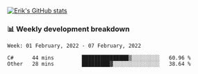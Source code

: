 [![Erik's GitHub stats](https://github-readme-stats.vercel.app/api?username=erik-petrov&theme=nightowl&show_icons=true)](https://github.com/anuraghazra/github-readme-stats)

### 📊 Weekly development breakdown
<!--START_SECTION:waka-->
```text
Week: 01 February, 2022 - 07 February, 2022

C#      44 mins         ███████████████▒░░░░░░░░░   60.96 % 
Other   28 mins         █████████▓░░░░░░░░░░░░░░░   38.64 % 
```
<!--END_SECTION:waka-->

